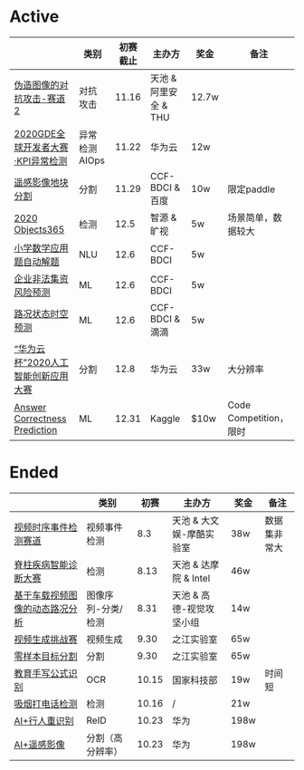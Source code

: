 
# Active

|        | 类别 |  初赛截止  |  主办方 | 奖金 |  备注 |
|  ----  | ----  |  ----  | ----  |   ----  | ----  |
| [伪造图像的对抗攻击-赛道2](https://tianchi.aliyun.com/competition/entrance/531812/introduction)  | 对抗攻击 | 11.16 | 天池 \& 阿里安全 \& THU | 12.7w | 
| [2020GDE全球开发者大赛·KPI异常检测](https://competition.huaweicloud.com/information/1000041319/introduction?track=107)  | 异常检测 AIOps | 11.22 | 华为云 | 12w | 
| [遥感影像地块分割](https://www.datafountain.cn/competitions/475)  | 分割 | 11.29 | CCF-BDCI \& 百度 | 10w | 限定paddle
| [2020 Objects365](http://competition.baai.ac.cn/c/36/format/introduce?sourceType=public) | 检测 | 12.5 | 智源 \& 旷视 | 5w | 场景简单，数据较大
| [小学数学应用题自动解题](https://www.datafountain.cn/competitions/467)  | NLU | 12.6 | CCF-BDCI | 5w | 
| [企业非法集资风险预测](https://www.datafountain.cn/competitions/469)  | ML | 12.6 | CCF-BDCI | 5w  | 
| [路况状态时空预测](https://www.datafountain.cn/competitions/466)  | ML | 12.6 | CCF-BDCI \& 滴滴 | 5w |  
| [“华为云杯”2020人工智能创新应用大赛](https://competition.huaweicloud.com/information/1000041322/introduction)  | 分割 | 12.8 | 华为云 | 33w | 大分辨率
| [Answer Correctness Prediction](https://www.kaggle.com/c/riiid-test-answer-prediction/overview)  | ML | 12.31 | Kaggle | $10w | Code Competition，限时


# Ended
|        | 类别 |  初赛  |  主办方 | 奖金 |  备注 |
|  ----  | ----  |  ----  | ----  |   ----  | ----  |
| [视频时序事件检测赛道](https://tianchi.aliyun.com/competition/entrance/531798/introduction)  | 视频事件检测| 8.3 | 天池 \& 大文娱-摩酷实验室 | 38w | 数据集非常大|
| [脊柱疾病智能诊断大赛](https://tianchi.aliyun.com/competition/entrance/531796/introduction)  | 检测 | 8.13 | 天池 \& 达摩院 \& Intel | 46w | 
| [基于车载视频图像的动态路况分析](https://tianchi.aliyun.com/competition/entrance/531809/introduction)  | 图像序列-分类/检测 | 8.31| 天池 \& 高德-视觉攻坚小组 | 14w |
| [视频生成挑战赛](https://zhejianglab.aliyun.com/entrance/531817/introduction)  | 视频生成 | 9.30 | 之江实验室 | 65w | 
| [零样本目标分割](https://zhejianglab.aliyun.com/entrance/531816/introduction)  | 分割 | 9.30 | 之江实验室 | 65w |  
| [教育手写公式识别](https://www.kesci.com/home/competition/5f703ac023f41e002c3ed5e4)  | OCR | 10.15 | 国家科技部 | 19w | 时间短 |
| [吸烟打电话检测](https://dev.ehualu.com/dev/home/competition/competitionDetail?competitionId=3)  | 检测 | 10.16 | / | 21w | 
| [AI+行人重识别](https://www.datafountain.cn/competitions/454) | ReID | 10.23 | 华为 |  198w
| [AI+遥感影像](https://www.datafountain.cn/competitions/457) | 分割（高分辨率） | 10.23 | 华为 |  198w

